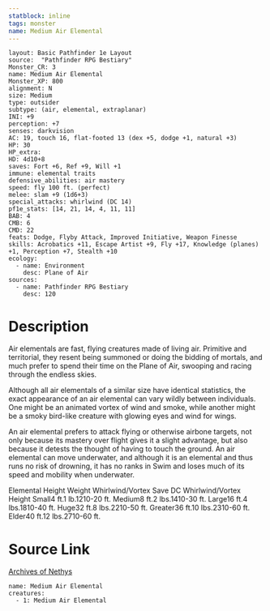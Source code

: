 ```yaml
---
statblock: inline
tags: monster
name: Medium Air Elemental
---
```

```statblock
layout: Basic Pathfinder 1e Layout
source:  "Pathfinder RPG Bestiary"
Monster_CR: 3
name: Medium Air Elemental
Monster_XP: 800
alignment: N
size: Medium
type: outsider
subtype: (air, elemental, extraplanar)
INI: +9
perception: +7
senses: darkvision
AC: 19, touch 16, flat-footed 13 (dex +5, dodge +1, natural +3)
HP: 30
HP_extra: 
HD: 4d10+8
saves: Fort +6, Ref +9, Will +1
immune: elemental traits
defensive_abilities: air mastery
speed: fly 100 ft. (perfect)
melee: slam +9 (1d6+3)
special_attacks: whirlwind (DC 14)
pf1e_stats: [14, 21, 14, 4, 11, 11]
BAB: 4
CMB: 6
CMD: 22
feats: Dodge, Flyby Attack, Improved Initiative, Weapon Finesse
skills: Acrobatics +11, Escape Artist +9, Fly +17, Knowledge (planes) +1, Perception +7, Stealth +10
ecology:
  - name: Environment
    desc: Plane of Air
sources:
  - name: Pathfinder RPG Bestiary
    desc: 120
```
# Description
Air elementals are fast, flying creatures made of living air. Primitive and territorial, they resent being summoned or doing the bidding of mortals, and much prefer to spend their time on the Plane of Air, swooping and racing through the endless skies.

Although all air elementals of a similar size have identical statistics, the exact appearance of an air elemental can vary wildly between individuals. One might be an animated vortex of wind and smoke, while another might be a smoky bird-like creature with glowing eyes and wind for wings.

An air elemental prefers to attack flying or otherwise airbone targets, not only because its mastery over flight gives it a slight advantage, but also because it detests the thought of having to touch the ground. An air elemental can move underwater, and although it is an elemental and thus runs no risk of drowning, it has no ranks in Swim and loses much of its speed and mobility when underwater.

Elemental Height Weight Whirlwind/Vortex Save DC Whirlwind/Vortex Height Small4 ft.1 lb.1210-20 ft. Medium8 ft.2 lbs.1410-30 ft. Large16 ft.4 lbs.1810-40 ft. Huge32 ft.8 lbs.2210-50 ft. Greater36 ft.10 lbs.2310-60 ft. Elder40 ft.12 lbs.2710-60 ft.
# Source Link
[Archives of Nethys](https://aonprd.com/MonsterDisplay.aspx?ItemName=Medium%20Air%20Elemental)
```encounter-table
name: Medium Air Elemental
creatures:
  - 1: Medium Air Elemental
```
